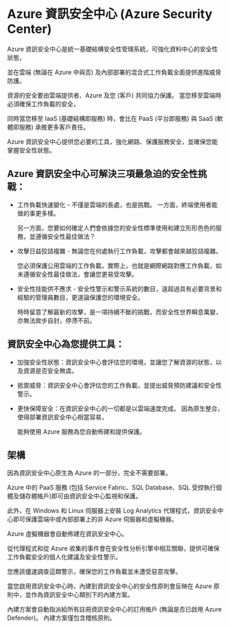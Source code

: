 # Azure 資訊安全中心 (Azure Security Center)

Azure 資訊安全中心是統一基礎結構安全性管理系統，可強化資料中心的安全性狀態，<br>

並在雲端 (無論在 Azure 中與否) 及內部部署的混合式工作負載全面提供進階威脅防護。<br>

資源的安全要由雲端提供者、Azure 及您 (客戶) 共同協力保護。 當您移至雲端時必須確保工作負載的安全，<br>

同時當您移至 IaaS (基礎結構即服務) 時，會比在 PaaS (平台即服務) 與 SaaS (軟體即服務) 承擔更多客戶責任。<br>

Azure 資訊安全中心提供您必要的工具，強化網路、保護服務安全，並確保您能掌握安全性狀態。<br>

## Azure 資訊安全中心可解決三項最急迫的安全性挑戰：<br>

- 工作負載快速變化 - 不僅是雲端的長處，也是挑戰。 一方面，終端使用者能做的事更多樣。 <br>

  另一方面，您要如何確定人們會依據您的安全性標準使用和建立形形色色的服務，並遵循安全性最佳做法？<br>

- 攻擊日益狡詰複雜 - 無論您在何處執行工作負載，攻擊都會越來越狡詰複雜。 <br>
  
  您必須保護公用雲端的工作負載，實際上，也就是網際網路對應工作負載，如未遵循安全性最佳做法，會讓您更易受攻擊。<br>

- 安全性技能供不應求 - 安全性警示和警示系統的數目，遠超過具有必要背景和經驗的管理員數目，更遑論保護您的環境安全。 <br>
  
  時時留意了解最新的攻擊，是一項持續不斷的挑戰，而安全性世界瞬息萬變，亦無法故步自封，停滯不前。<br>

## 資訊安全中心為您提供工具：<br>

- 加強安全性狀態：資訊安全中心會評估您的環境，並讓您了解資源的狀態，以及資源是否安全無虞。<br>

- 抵禦威脅：資訊安全中心會評估您的工作負載，並提出威脅預防建議和安全性警示。<br>

- 更快保障安全：在資訊安全中心的一切都是以雲端速度完成。 因為原生整合，使得部署資訊安全中心相當容易，<br>
  
  能夠使用 Azure 服務為您自動佈建和提供保護。<br>

## 架構

因為資訊安全中心原生為 Azure 的一部分，完全不需要部署。<br>

Azure 中的 PaaS 服務 (包括 Service Fabric、SQL Database、SQL 受控執行個體及儲存體帳戶)即可由資訊安全中心監視和保護。<br>

此外，在 Windows 和 Linux 伺服器上安裝 Log Analytics 代理程式，資訊安全中心即可保護雲端中或內部部署上的非 Azure 伺服器和虛擬機器。

Azure 虛擬機器會自動佈建在資訊安全中心。<br>

從代理程式和從 Azure 收集的事件會在安全性分析引擎中相互關聯，提供可確保工作負載安全的個人化建議及安全性警示。<br>

您應該儘速調查這類警示，確保您的工作負載並未遭受惡意攻擊。<br>

當您啟用資訊安全中心時，內建到資訊安全中心的安全性原則會反映在 Azure 原則中，並作為資訊安全中心類別下的內建方案。 <br>

內建方案會自動指派給所有註冊資訊安全中心的訂用帳戶 (無論是否已啟用 Azure Defender)。 內建方案僅包含稽核原則。<br>
